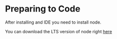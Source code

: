 
# Preparing to Code

After installing and IDE you need to install node.

You can download the LTS version of node right [here](https://nodejs.org/en/download/release/latest/)